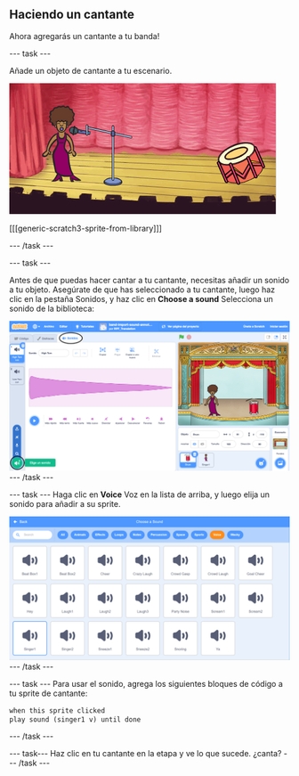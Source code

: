 ## Haciendo un cantante

Ahora agregarás un cantante a tu banda!

\--- task \---

Añade un objeto de cantante a tu escenario.

![captura de pantalla](images/band-singer-mic.png)

[[[generic-scratch3-sprite-from-library]]]

\--- /task \---

\--- task \---

Antes de que puedas hacer cantar a tu cantante, necesitas añadir un sonido a tu objeto. Asegúrate de que has seleccionado a tu cantante, luego haz clic en la pestaña Sonidos, y haz clic en **Choose a sound** Selecciona un sonido de la biblioteca:

![captura de pantalla](images/band-import-sound-annotated.png) \--- /task \---

\--- task \--- Haga clic en **Voice** Voz en la lista de arriba, y luego elija un sonido para añadir a su sprite.

![captura de pantalla](images/band-choose-sound.png) \--- /task \---

\--- task \--- Para usar el sonido, agrega los siguientes bloques de código a tu sprite de cantante:

```blocks3
when this sprite clicked
play sound (singer1 v) until done
```

\--- /task \---

\--- task\--- Haz clic en tu cantante en la etapa y ve lo que sucede. ¿canta? \--- /task \---